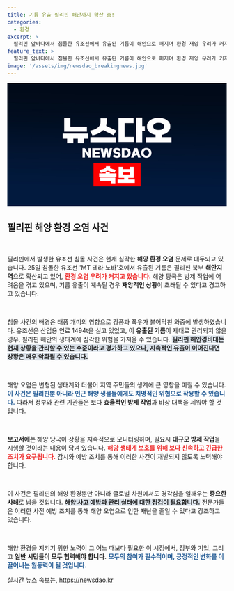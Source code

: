 ```yaml
---
title: 기름 유출 필리핀 해안까지 확산 중!
categories:
  - 환경
excerpt: >
  필리핀 앞바다에서 침몰한 유조선에서 유출된 기름이 해안으로 퍼지며 환경 재앙 우려가 커지고 있다. 방제 작업이 악천후로 어려움을 겪는 상황, 과연 필리핀 해양 당국이 이 위기를 어떻게 관리할지 주목된다!
feature_text: >
  필리핀 앞바다에서 침몰한 유조선에서 유출된 기름이 해안으로 퍼지며 환경 재앙 우려가 커지고 있다. 방제 작업이 악천후로 어려움을 겪는 상황, 과연 필리핀 해양 당국이 이 위기를 어떻게 관리할지 주목된다!
image: '/assets/img/newsdao_breakingnews.jpg'
---
```


<p><img src="/assets/img/newsdao_breakingnews.jpg" alt="ontimetimes 속보" /></p>

<h2 data-ke-size="size26">필리핀 해양 환경 오염 사건</h2>

<p data-ke-size="size16">&nbsp;</p>

<p>필리핀에서 발생한 유조선 침몰 사건은 현재 심각한 <strong>해양 환경 오염</strong> 문제로 대두되고 있습니다. 25일 침몰한 유조선 'MT 테라 노바'호에서 유출된 기름은 필리핀 북부 <strong>해안지역</strong>으로 확산되고 있어, <b><span style="color: #ee2323;">환경 오염 우려가 커지고 있습니다.</span></b> 해양 당국은 방제 작업에 어려움을 겪고 있으며, 기름 유출이 계속될 경우 <strong>재앙적인 상황</strong>이 초래될 수 있다고 경고하고 있습니다.</p>

<p data-ke-size="size16">&nbsp;</p>

<p>침몰 사건의 배경은 태풍 개미의 영향으로 강풍과 폭우가 불어닥친 와중에 발생하였습니다. 유조선은 산업용 연료 1494t을 실고 있었고, 이 <strong>유출된 기름</strong>이 제대로 관리되지 않을 경우, 필리핀 해안의 생태계에 심각한 위험을 가져올 수 있습니다. <b><span style="background-color: #21538527;">필리핀 해안경비대는 현재 상황을 관리할 수 있는 수준이라고 평가하고 있으나, 지속적인 유출이 이어진다면 상황은 매우 악화될 수 있습니다.</span></b> </p>

<p data-ke-size="size16">&nbsp;</p>

<p>해양 오염은 변형된 생태계와 더불어 지역 주민들의 생계에 큰 영향을 미칠 수 있습니다. <b><span style="color: #1a5490;">이 사건은 필리핀뿐 아니라 인근 해양 생물들에게도 치명적인 위협으로 작용할 수 있습니다.</span></b> 따라서 정부와 관련 기관들은 보다 <strong>효율적인 방제 작업</strong>과 비상 대책을 세워야 할 것입니다.</p>

<p data-ke-size="size16">&nbsp;</p>

<p><strong>보고서에는</strong> 해양 당국이 상황을 지속적으로 모니터링하며, 필요시 <strong>대규모 방제 작업</strong>을 시행할 것이라는 내용이 담겨 있습니다. <b><span style="color: #ee2323;">해양 생태계 보호를 위해 보다 신속하고 긴급한 조치가 요구됩니다.</span></b> 감시와 예방 조치를 통해 이러한 사건이 재발되지 않도록 노력해야 합니다.</p>

<p data-ke-size="size16">&nbsp;</p>

<p>이 사건은 필리핀의 해양 환경뿐만 아니라 글로벌 차원에서도 경각심을 일깨우는 <strong>중요한 사례</strong>로 남을 것입니다. <b><span style="background-color: #21538527;">해양 사고 예방과 관리 실태에 대한 점검이 필요합니다.</span></b> 전문가들은 이러한 사전 예방 조치를 통해 해양 오염으로 인한 재난을 줄일 수 있다고 강조하고 있습니다.</p>

<p data-ke-size="size16">&nbsp;</p>

<p>해양 환경을 지키기 위한 노력이 그 어느 때보다 필요한 이 시점에서, 정부와 기업, 그리고 <strong>일반 시민들이 모두 협력해야 합니다.</strong> <b><span style="color: #1a5490;">모두의 참여가 필수적이며, 긍정적인 변화를 이끌어내는 원동력이 될 것입니다.</span></b></p>
실시간 뉴스 속보는, <a href="https://newsdao.kr" rel="dofollow">https://newsdao.kr</a>


